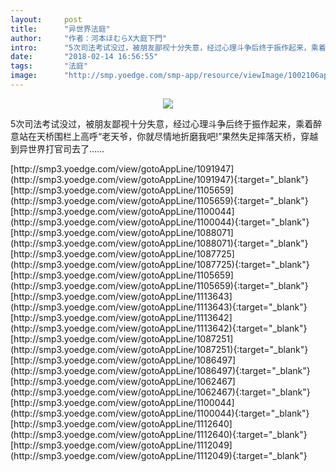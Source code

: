 ```yaml
---
layout:     post
title:      "异世界法庭"
author:     "作者：河本ほむらX大庭下門"
intro:      "5次司法考试没过，被朋友鄙视十分失意，经过心理斗争后终于振作起来，乘着醉意站在天桥围栏上高呼“老天爷，你就尽情地折磨我吧!”果然失足摔落天桥，穿越到异世界打官司去了……"
date:       "2018-02-14 16:56:55"
tags:       "法庭"
image:      "http://smp.yoedge.com/smp-app/resource/viewImage/1002106appline.png"
---
```

<div style="text-align: center">
<p><img src="http://smp.yoedge.com/smp-app/resource/viewImage/1002106appline.png"/></p>
</div>
<p class="post-meta">
<span>5次司法考试没过，被朋友鄙视十分失意，经过心理斗争后终于振作起来，乘着醉意站在天桥围栏上高呼“老天爷，你就尽情地折磨我吧!”果然失足摔落天桥，穿越到异世界打官司去了……</span>
</p>
[http://smp3.yoedge.com/view/gotoAppLine/1091947](http://smp3.yoedge.com/view/gotoAppLine/1091947){:target="_blank"}
[http://smp3.yoedge.com/view/gotoAppLine/1105659](http://smp3.yoedge.com/view/gotoAppLine/1105659){:target="_blank"}
[http://smp3.yoedge.com/view/gotoAppLine/1100044](http://smp3.yoedge.com/view/gotoAppLine/1100044){:target="_blank"}
[http://smp3.yoedge.com/view/gotoAppLine/1088071](http://smp3.yoedge.com/view/gotoAppLine/1088071){:target="_blank"}
[http://smp3.yoedge.com/view/gotoAppLine/1087725](http://smp3.yoedge.com/view/gotoAppLine/1087725){:target="_blank"}
[http://smp3.yoedge.com/view/gotoAppLine/1105659](http://smp3.yoedge.com/view/gotoAppLine/1105659){:target="_blank"}
[http://smp3.yoedge.com/view/gotoAppLine/1113643](http://smp3.yoedge.com/view/gotoAppLine/1113643){:target="_blank"}
[http://smp3.yoedge.com/view/gotoAppLine/1113642](http://smp3.yoedge.com/view/gotoAppLine/1113642){:target="_blank"}
[http://smp3.yoedge.com/view/gotoAppLine/1087251](http://smp3.yoedge.com/view/gotoAppLine/1087251){:target="_blank"}
[http://smp3.yoedge.com/view/gotoAppLine/1086497](http://smp3.yoedge.com/view/gotoAppLine/1086497){:target="_blank"}
[http://smp3.yoedge.com/view/gotoAppLine/1062467](http://smp3.yoedge.com/view/gotoAppLine/1062467){:target="_blank"}
[http://smp3.yoedge.com/view/gotoAppLine/1100044](http://smp3.yoedge.com/view/gotoAppLine/1100044){:target="_blank"}
[http://smp3.yoedge.com/view/gotoAppLine/1112640](http://smp3.yoedge.com/view/gotoAppLine/1112640){:target="_blank"}
[http://smp3.yoedge.com/view/gotoAppLine/1112049](http://smp3.yoedge.com/view/gotoAppLine/1112049){:target="_blank"}


